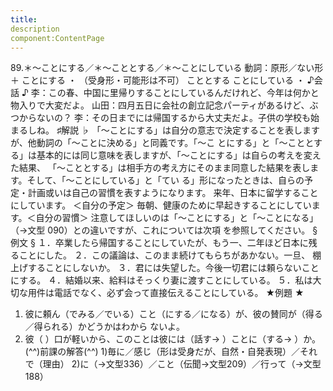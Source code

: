 ```yaml
---
title:
description
component:ContentPage
---
```



89.＊～ことにする／＊～こととする／＊～ことにしている
動詞：原形／ない形 ＋ ことにする ・
（受身形・可能形は不可） こととする
ことにしている ・
♪会話 ♪
李：この春、中国に里帰りすることにしているんだけれど、今年は何かと物入りで大変だよ。 山田：四月五日に会社の創立記念パーティがあるけど、ぶつからないの？
李：その日までには帰国するから大丈夫だよ。子供の学校も始まるしね。
♯解説 ♭
「～ことにする」は自分の意志で決定することを表しますが、他動詞の「～ことに決める」と同義です。「～こ
とにする」と「～こととする」は基本的には同じ意味を表しますが、「～ことにする」は自らの考えを変えた結果、 「～こととする」は相手方の考え方にそのまま同意した結果を表します。そして、「～ことにしている」と「てい る」形になったときは、自らの予定・計画或いは自己の習慣を表すようになります。
来年、日本に留学することにしています。 ＜自分の予定＞ 毎朝、健康のために早起きすることにしています。＜自分の習慣＞
注意してほしいのは「～ことにする」と「～ことになる」（→文型 090）との違いですが、これについては次項 を参照してください。
§例文 §
１．卒業したら帰国することにしていたが、もう一、二年ほど日本に残ることにした。
２．この議論は、このまま続けてもらちがあかない。一旦、 棚上げすることにしないか。
３．君には失望した。今後一切君には頼らないことにする。
４．結婚以来、給料はそっくり妻に渡すことにしている。
５．私は大切な用件は電話でなく、必ず会って直接伝えることにしている。
★例題 ★
1) 彼に頼ん（でみる／でいる）こと（にする／になる）が、彼の賛同が（得る／得られる）かどうかはわから
ないよ。      
2) 彼（ ）口が軽いから、このことは彼には（話す→ ）ことに（する→ ）か。
(^^)前課の解答(^^)
1)毎に／感じ（形は受身だが、自然・自発表現）／それで（理由）
2)に（→文型336）／こと（伝聞→文型209）／行って（→文型188）
